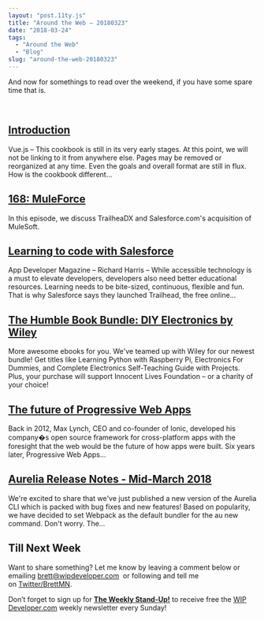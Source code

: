 ```yaml
---
layout: "post.11ty.js"
title: "Around the Web – 20180323"
date: "2018-03-24"
tags: 
  - "Around the Web"
  - "Blog"
slug: "around-the-web-20180323"
---
```


And now for somethings to read over the weekend, if you have some spare time that is.

 

## [Introduction](http://vuejs.org/v2/cookbook/)

Vue.js – This cookbook is still in its very early stages. At this point, we will not be linking to it from anywhere else. Pages may be removed or reorganized at any time. Even the goals and overall format are still in flux. How is the cookbook different…

## [168: MuleForce](http://www.gooddaysirpodcast.com/podcast/2018/3/21/168-muleforce)

In this episode, we discuss TrailheaDX and Salesforce.com's acquisition of MuleSoft.

## [Learning to code with Salesforce](http://appdevelopermagazine.com/5927/2018/3/23/learning-to-code-with-salesforce/)

App Developer Magazine – Richard Harris – While accessible technology is a must to elevate developers, developers also need better educational resources. Learning needs to be bite-sized, continuous, flexible and fun. That is why Salesforce says they launched Trailhead, the free online…

## [The Humble Book Bundle: DIY Electronics by Wiley](https://www.humblebundle.com/books/diy-electronics-books?partner=wipdeveloper)

More awesome ebooks for you. We've teamed up with Wiley for our newest bundle! Get titles like Learning Python with Raspberry Pi, Electronics For Dummies, and Complete Electronics Self-Teaching Guide with Projects. Plus, your purchase will support Innocent Lives Foundation – or a charity of your choice!

## [The future of Progressive Web Apps](http://appdevelopermagazine.com/5914/2018/3/15/The-future-of-Progressive-Web-Apps/)

Back in 2012, Max Lynch, CEO and co-founder of Ionic, developed his company�s open source framework for cross-platform apps with the foresight that the web would be the future of how apps were built. Six years later, Progressive Web Apps…

## [Aurelia Release Notes - Mid-March 2018](http://aurelia.io/blog/2018/03/18/aurelia-release-notes-mid-march-2018/)

We're excited to share that we've just published a new version of the Aurelia CLI which is packed with bug fixes and new features! Based on popularity, we have decided to set Webpack as the default bundler for the au new command. Don't worry. The…

## Till Next Week

Want to share something? Let me know by leaving a comment below or emailing [brett@wipdeveloper.com](mailto:brett@wipdeveloper.com)  or following and tell me on [Twitter/BrettMN](https://twitter.com/BrettMN).

Don’t forget to sign up for **[The Weekly Stand-Up!](https://wipdeveloper.wpcomstaging.com/newsletter/)** to receive free the [WIP Developer.com](https://wipdeveloper.wpcomstaging.com/) weekly newsletter every Sunday!
